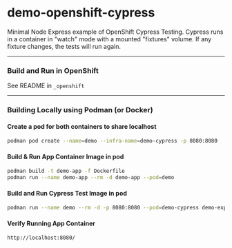 # demo-openshift-cypress

Minimal Node Express example of OpenShift Cypress Testing.  Cypress runs in a container in "watch" mode with a mounted "fixtures" volume. If any fixture changes, the tests will run again.

---
### Build and Run in OpenShift
See README in `_openshift`

---
### Building Locally using Podman (or Docker)

#### Create a pod for both containers to share localhost
```bash
podman pod create --name=demo --infra-name=demo-cypress -p 8080:8080
```

#### Build & Run App Container Image in pod
```bash
podman build -t demo-app -f Dockerfile
podman run --name demo-app --rm -d demo-app --pod=demo
```

#### Build and Run Cypress Test Image in pod
```bash
podman run --name demo --rm -d -p 8080:8080 --pod=demo-cypress demo-express
```

#### Verify Running App Container
`http://localhost:8080/`
